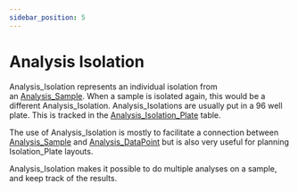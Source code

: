```yaml
---
sidebar_position: 5
---
```


# Analysis Isolation
Analysis_Isolation represents an individual isolation from an [Analysis_Sample](Analysis_Sample.md). When a sample is isolated again, this would be a different Analysis_Isolation. Analysis_Isolations are usually put in a 96 well plate. This is tracked in the [Analysis_Isolation_Plate](Analysis_Isolation_Plate.md) table. 

The use of Analysis_Isolation is mostly to facilitate a connection between [Analysis_Sample](Analysis_Sample.md) and [Analysis_DataPoint](Analysis_DataPoint.md) but is also very useful for planning Isolation_Plate layouts.

Analysis_Isolation makes it possible to do multiple analyses on a sample, and keep track of the results.